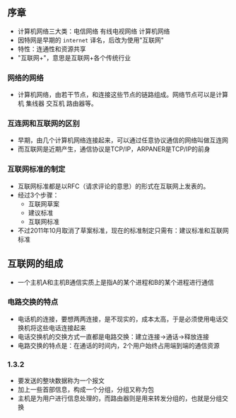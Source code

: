 ## 序章
* 计算机网络三大类：电信网络 有线电视网络 计算机网络
* 因特网是早期的 `internet` 译名，后改为使用"互联网"
* 特性：连通性和资源共享
* "互联网+"，意思是互联网+各个传统行业

### 网络的网络
* 计算机网络，由若干节点，和连接这些节点的链路组成。网络节点可以是计算机 集线器 交互机 路由器等。

### 互连网和互联网的区别
* 早期，由几个计算机网络连接起来，可以通过任意协议通信的网络叫做互连网
* 而互联网是近期产生，通信协议是TCP/IP，ARPANER是TCP/IP的前身

### 互联网标准的制定
* 互联网标准都是以RFC（请求评论的意思）的形式在互联网上发表的。
* 经过3个步骤：
    * 互联网草案
    * 建议标准
    * 互联网标准
* 不过2011年10月取消了草案标准，现在的标准制定只需有：建议标准和互联网标准

## 互联网的组成
* 一个主机A和主机B通信实质上是指A的某个进程和B的某个进程进行通信

### 电路交换的特点
* 电话机的连接，要想两两连接，是不现实的，成本太高，于是必须使用电话交换机将这些电话连接起来
* 电话交换机的交换方式一直都是电路交换：建立连接->通话->释放连接
* 电路交换的特点是：在通话的时间内，2个用户始终占用端到端的通信资源

### 1.3.2
* 要发送的整块数据称为一个报文
* 加上一些首部信息，构成一个分组，分组又称为包
* 主机是为用户进行信息处理的，而路由器则是用来转发分组的，也就是分组交换




 


